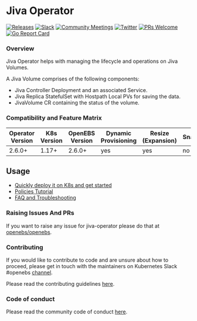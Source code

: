 # Jiva Operator

[![Releases](https://img.shields.io/github/release/openebs/openebs/all.svg?style=flat-square)](https://github.com/openebs/openebs/releases)
[![Slack](https://img.shields.io/badge/JOIN-SLACK-blue)](https://kubernetes.slack.com/messages/openebs/)
[![Community Meetings](https://img.shields.io/badge/Community-Meetings-blue)](https://hackmd.io/hiRcXyDTRVO2_Zs9fp0CAg)
[![Twitter](https://img.shields.io/twitter/follow/openebs.svg?style=social&label=Follow)](https://twitter.com/intent/follow?screen_name=openebs)
[![PRs Welcome](https://img.shields.io/badge/PRs-welcome-brightgreen.svg?style=flat-square)](https://github.com/openebs/openebs/blob/master/CONTRIBUTING.md)
[![Go Report Card](https://goreportcard.com/badge/github.com/openebs/jiva-csi)](https://goreportcard.com/report/github.com/openebs/jiva-operator)

### Overview

Jiva Operator helps with managing the lifecycle and operations on Jiva Volumes.

A Jiva Volume comprises of the following components:

- Jiva Controller Deployment and an associated Service.
- Jiva Replica StatefulSet with Hostpath Local PVs for saving the data.
- JivaVolume CR containing the status of the volume.

### Compatibility and Feature Matrix

| Operator Version | K8s Version | OpenEBS Version | Dynamic Provisioning | Resize (Expansion) | Snapshots | Raw Block | AccessModes | Status |
| ---------------- | --------------- | ------------------- | --------------- | --------------------------- | ----------- | --------- | --------- | ---------- |
| 2.6.0+ |   1.17+   |   2.6.0+   |   yes   |    yes    |   no   |   yes   |   RWO   | alpha |



## Usage

- [Quickly deploy it on K8s and get started](docs/quickstart.md)
- [Policies Tutorial](docs/tutorials/policies.md)
- [FAQ and Troubleshooting](docs/troubleshooting/troubleshooting.md)

### Raising Issues And PRs

If you want to raise any issue for jiva-operator please do that at [openebs/openebs].

### Contributing

If you would like to contribute to code and are unsure about how to proceed,
please get in touch with the maintainers on Kubernetes Slack #openebs [channel].

Please read the contributing guidelines [here](./CONTRIBUTING.md).

### Code of conduct

Please read the community code of conduct [here](./CODE_OF_CONDUCT.md).

[Docker environment]: https://docs.docker.com/engine
[Go environment]: https://golang.org/doc/install
[openebs/openebs]: https://github.com/openebs/openebs
[channel]: https://kubernetes.slack.com/messages/openebs/
